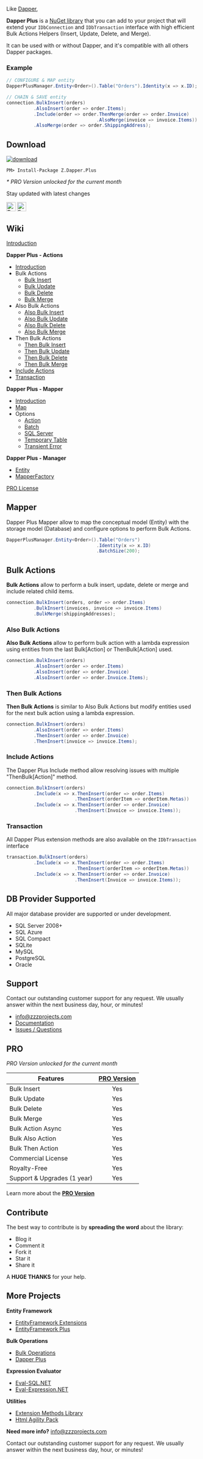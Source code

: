 Like [Dapper](https://github.com/StackExchange/dapper-dot-net), 

**Dapper Plus** is a [NuGet library](https://www.nuget.org/packages/Z.Dapper.Plus/) that you can add to your project that will extend your `IDbConnection` and `IDbTransaction` interface with high efficient Bulk Actions Helpers (Insert, Update, Delete, and Merge).

It can be used with or without Dapper, and it's compatible with all others Dapper packages.

### Example
```csharp
// CONFIGURE & MAP entity
DapperPlusManager.Entity<Order>().Table("Orders").Identity(x => x.ID);

// CHAIN & SAVE entity
connection.BulkInsert(orders)
          .AlsoInsert(order => order.Items);
          .Include(order => order.ThenMerge(order => order.Invoice)
                                 .AlsoMerge(invoice => invoice.Items))
          .AlsoMerge(order => order.ShippingAddress);	
```

## Download
<a href="https://www.nuget.org/packages/Z.Dapper.Plus/" target="_blank"><img src="https://zzzprojects.github.io/images/nuget/dapper-plus-v.svg" alt="download" /></a>
<a href="https://www.nuget.org/packages/Z.Dapper.Plus/" target="_blank"><img src="https://zzzprojects.github.io/images/nuget/dapper-plus-d.svg" alt="" /></a>

```
PM> Install-Package Z.Dapper.Plus
```

_* PRO Version unlocked for the current month_

Stay updated with latest changes

<a href="https://twitter.com/zzzprojects" target="_blank"><img src="http://www.zzzprojects.com/images/twitter_follow.png" alt="Twitter Follow" height="24" /></a>
<a href="https://www.facebook.com/zzzprojects/" target="_blank"><img src="http://www.zzzprojects.com/images/facebook_like.png" alt="Facebook Like" height="24" /></a>

## Wiki
[Introduction][dapper_plus_introduction]

**Dapper Plus -  Actions**
- [Introduction][dapper_plus_actions_introduction]
- Bulk Actions
   - [Bulk Insert][dapper_plus_bulk_insert]
   - [Bulk Update][dapper_plus_bulk_update]
   - [Bulk Delete][dapper_plus_bulk_delete]
   - [Bulk Merge][dapper_plus_bulk_merge]
- Also Bulk Actions
   - [Also Bulk Insert][dapper_plus_also_bulk_insert]
   - [Also Bulk Update][dapper_plus_also_bulk_update]
   - [Also Bulk Delete][dapper_plus_also_bulk_delete]
   - [Also Bulk Merge][dapper_plus_also_bulk_merge]
- Then Bulk Actions
   - [Then Bulk Insert][dapper_plus_then_bulk_insert]
   - [Then Bulk Update][dapper_plus_then_bulk_update]
   - [Then Bulk Delete][dapper_plus_then_bulk_delete]
   - [Then Bulk Merge][dapper_plus_then_bulk_merge]
- [Include Actions][dapper_plus_include_actions]
- [Transaction][dapper_plus_transaction]

**Dapper Plus - Mapper**
- [Introduction][dapper_plus_mapper_introduction]
- [Map][dapper_plus_mapper_map]
- Options
   - [Action][dapper_plus_mapper_action]
   - [Batch][dapper_plus_mapper_batch]
   - [SQL Server][dapper_plus_mapper_sql_server]
   - [Temporary Table][dapper_plus_mapper_temporary_table]
   - [Transient Error][dapper_plus_mapper_transient_error]
 
**Dapper Plus - Manager**
- [Entity][dapper_plus_manager_entity]
- [MapperFactory][dapper_plus_manager_mapperfactory]

[PRO License][dapper_plus_pro_license]

## Mapper
Dapper Plus Mapper allow to map the conceptual model (Entity) with the storage model (Database) and configure options to perform Bulk Actions.
```csharp
DapperPlusManager.Entity<Order>().Table("Orders")
                                 .Identity(x => x.ID)
                                 .BatchSize(200);
```

## Bulk Actions
**Bulk Actions** allow to perform a bulk insert, update, delete or merge and include related child items.
```csharp
connection.BulkInsert(orders, order => order.Items)
          .BulkInsert(invoices, invoice => invoice.Items)
          .BulkMerge(shippingAddresses);
```
### Also Bulk Actions
**Also Bulk Actions** allow to perform bulk action with a lambda expression using entities from the last Bulk[Action] or ThenBulk[Action] used.

```csharp
connection.BulkInsert(orders)
          .AlsoInsert(order => order.Items)
          .AlsoInsert(order => order.Invoice)
          .AlsoInsert(order => order.Invoice.Items);
```
### Then Bulk Actions
**Then Bulk Actions** is similar to Also Bulk Actions but modify entities used for the next bulk action using a lambda expression.

```csharp
connection.BulkInsert(orders)
          .AlsoInsert(order => order.Items)
          .ThenInsert(order => order.Invoice)
          .ThenInsert(invoice => invoice.Items);
```

### Include Actions
The Dapper Plus Include method allow resolving issues with multiple "ThenBulk[Action]" method.

```csharp
connection.BulkInsert(orders)
          .Include(x => x.ThenInsert(order => order.Items)
                         .ThenInsert(orderItem => orderItem.Metas))
          .Include(x => x.ThenInsert(order => order.Invoice)
                         .ThenInsert(Invoice => invoice.Items));   	
```

### Transaction
All Dapper Plus extension methods are also available on the `IDbTransaction` interface
```csharp
transaction.BulkInsert(orders)
          .Include(x => x.ThenInsert(order => order.Items)
                         .ThenInsert(orderItem => orderItem.Metas))
          .Include(x => x.ThenInsert(order => order.Invoice)
                         .ThenInsert(Invoice => invoice.Items));   	
```

## DB Provider Supported
All major database provider are supported or under development.
- SQL Server 2008+
- SQL Azure
- SQL Compact
- SQLite
- MySQL
- PostgreSQL
- Oracle

[dapper_plus_introduction]:https://github.com/zzzprojects/Dapper-Plus/wiki/dapper-plus-introduction

[dapper_plus_actions_introduction]:https://github.com/zzzprojects/Dapper-Plus/wiki/dapper-plus-actions-introduction

[dapper_plus_bulk_insert]:https://github.com/zzzprojects/Dapper-Plus/wiki/dapper-plus-bulk-insert
[dapper_plus_bulk_update]:https://github.com/zzzprojects/Dapper-Plus/wiki/dapper-plus-bulk-update
[dapper_plus_bulk_delete]:https://github.com/zzzprojects/Dapper-Plus/wiki/dapper-plus-bulk-delete
[dapper_plus_bulk_merge]:https://github.com/zzzprojects/Dapper-Plus/wiki/dapper-plus-bulk-merge

[dapper_plus_also_bulk_insert]:https://github.com/zzzprojects/Dapper-Plus/wiki/dapper-plus-also-bulk-insert
[dapper_plus_also_bulk_update]:https://github.com/zzzprojects/Dapper-Plus/wiki/dapper-plus-also-bulk-update
[dapper_plus_also_bulk_delete]:https://github.com/zzzprojects/Dapper-Plus/wiki/dapper-plus-also-bulk-delete
[dapper_plus_also_bulk_merge]:https://github.com/zzzprojects/Dapper-Plus/wiki/dapper-plus-also-bulk-merge

[dapper_plus_then_bulk_insert]:https://github.com/zzzprojects/Dapper-Plus/wiki/dapper-plus-then-bulk-insert
[dapper_plus_then_bulk_update]:https://github.com/zzzprojects/Dapper-Plus/wiki/dapper-plus-then-bulk-update
[dapper_plus_then_bulk_delete]:https://github.com/zzzprojects/Dapper-Plus/wiki/dapper-plus-then-bulk-delete
[dapper_plus_then_bulk_merge]:https://github.com/zzzprojects/Dapper-Plus/wiki/dapper-plus-then-bulk-merge

[dapper_plus_include_actions]:https://github.com/zzzprojects/Dapper-Plus/wiki/dapper-plus-include-actions

[dapper_plus_transaction]:https://github.com/zzzprojects/Dapper-Plus/wiki/dapper-plus-transaction

[dapper_plus_mapper_introduction]:https://github.com/zzzprojects/Dapper-Plus/wiki/dapper-plus-mapper-introduction
[dapper_plus_mapper_map]:https://github.com/zzzprojects/Dapper-Plus/wiki/dapper-plus-mapper-map

[dapper_plus_mapper_action]:https://github.com/zzzprojects/Dapper-Plus/wiki/dapper-plus-mapper-action
[dapper_plus_mapper_batch]:https://github.com/zzzprojects/Dapper-Plus/wiki/dapper-plus-mapper-batch
[dapper_plus_mapper_sql_server]:https://github.com/zzzprojects/Dapper-Plus/wiki/dapper-plus-mapper-sql-server
[dapper_plus_mapper_temporary_table]:https://github.com/zzzprojects/Dapper-Plus/wiki/dapper-plus-mapper-temporary-table
[dapper_plus_mapper_transient_error]:https://github.com/zzzprojects/Dapper-Plus/wiki/dapper-plus-mapper-transient-error

[dapper_plus_manager_entity]:https://github.com/zzzprojects/Dapper-Plus/wiki/dapper-plus-manager-entity
[dapper_plus_manager_mapperfactory]:https://github.com/zzzprojects/Dapper-Plus/wiki/dapper-plus-manager-mapper-factory

[dapper_plus_pro_license]:https://github.com/zzzprojects/Dapper-Plus/wiki/dapper-plus-pro-license

## Support
Contact our outstanding customer support for any request. We usually answer within the next business day, hour, or minutes!

- info@zzzprojects.com
- [Documentation](https://github.com/zzzprojects/Bulk-Operations/wiki)
- [Issues / Questions](https://github.com/zzzprojects/Bulk-Operations/issues)

## PRO
_PRO Version unlocked for the current month_

Features                    | [PRO Version](https://dapper-plus.net/#pro)
--------                    | :-------------: |
Bulk Insert                 | Yes
Bulk Update                 | Yes
Bulk Delete                 | Yes
Bulk Merge                  | Yes
Bulk Action Async           | Yes
Bulk Also Action            | Yes
Bulk Then Action            | Yes
Commercial License          | Yes
Royalty-Free                | Yes
Support & Upgrades (1 year) | Yes

Learn more about the **[PRO Version](https://dapper-plus.net/#pro)**

## Contribute
The best way to contribute is by **spreading the word** about the library:

 - Blog it
 - Comment it
 - Fork it
 - Star it
 - Share it
 
A **HUGE THANKS** for your help.

## More Projects

**Entity Framework**
- [EntityFramework Extensions](https://entityframework-extensions.net/)
- [EntityFramework Plus](https://entityframework-plus.net)

**Bulk Operations**
- [Bulk Operations](https://bulk-operations.net/)
- [Dapper Plus](https://dapper-plus.net/)

**Expression Evaluator**
- [Eval-SQL.NET](https://eval-sql.net/)
- [Eval-Expression.NET](https://eval-expression.net/)

**Utilities**
- [Extension Methods Library](https://github.com/zzzprojects/Z.ExtensionMethods/)
- [Html Agility Pack](https://html-agility-pack.net/)

**Need more info?** info@zzzprojects.com

Contact our outstanding customer support for any request. We usually answer within the next business day, hour, or minutes!

